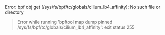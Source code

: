 Error: bpf obj get (/sys/fs/bpf/tc/globals/cilium_lb4_affinity): No such file or directory
> Error while running 'bpftool map dump pinned /sys/fs/bpf/tc/globals/cilium_lb4_affinity':  exit status 255

